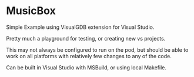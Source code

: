 # MusicBox

Simple Example using VisualGDB extension for Visual Studio.

Pretty much a playground for testing, or creating new vs projects.

This may not always be configured to run on the pod, but should be able to work on all platforms with relatively few changes to any of the code.

Can be built in Visual Studio with MSBuild, or using local Makefile.


